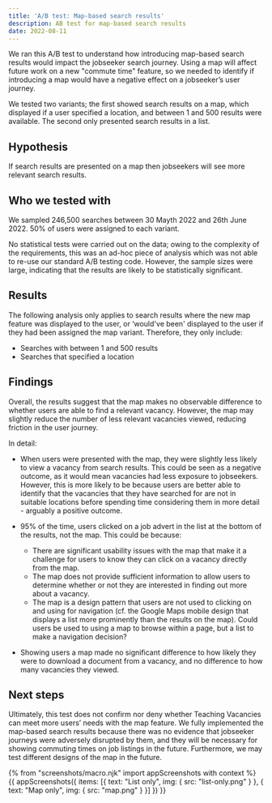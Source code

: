 ```yaml
---
title: 'A/B test: Map-based search results'
description: AB test for map-based search results
date: 2022-08-11
---
```


We ran this A/B test to understand how introducing map-based search results would impact the jobseeker search journey. Using a map will affect future work on a new "commute time" feature, so we needed to identify if introducing a map would have a negative effect on a jobseeker’s user journey.

We tested two variants; the first showed search results on a map, which displayed if a user specified a location, and between 1 and 500 results were available. The second only presented search results in a list.


## Hypothesis

If search results are presented on a map then jobseekers will see more relevant search results.


## Who we tested with

We sampled 246,500 searches between 30 Mayth 2022 and 26th June 2022. 50% of users were assigned to each variant.

No statistical tests were carried out on the data; owing to the complexity of the requirements, this was an ad-hoc piece of analysis which was not able to re-use our standard A/B testing code. However, the sample sizes were large, indicating that the results are likely to be statistically significant.


## Results

The following analysis only applies to search results where the new map feature was displayed to the user, or ‘would've been' displayed to the user if they had been assigned the map variant. Therefore, they only include:

- Searches with between 1 and 500 results
- Searches that specified a location


## Findings

Overall, the results suggest that the map makes no observable difference to whether users are able to find a relevant vacancy. However, the map may slightly reduce the number of less relevant vacancies viewed, reducing friction in the user journey.

In detail:

- When users were presented with the map, they were slightly less likely to view a vacancy from search results. This could be seen as a negative outcome, as it would mean vacancies had less exposure to jobseekers. However, this is more likely to be because users are better able to identify that the vacancies that they have searched for are not in suitable locations before spending time considering them in more detail - arguably a positive outcome.

- 95% of the time, users clicked on a job advert in the list at the bottom of the results, not the map. This could be because:
  - There are significant usability issues with the map that make it a challenge for users to know they can click on a vacancy directly from the map.
  - The map does not provide sufficient information to allow users to determine whether or not they are interested in finding out more about a vacancy.
  - The map is a design pattern that users are not used to clicking on and using for navigation (cf. the Google Maps mobile design that displays a list more prominently than the results on the map). Could users be used to using a map to browse within a page, but a list to make a navigation decision?

- Showing users a map made no significant difference to how likely they were to download a document from a vacancy, and no difference to how many vacancies they viewed.


## Next steps
Ultimately, this test does not confirm nor deny whether Teaching Vacancies can meet more users’ needs with the map feature. We fully implemented the map-based search results because there was no evidence that jobseeker journeys were adversely disrupted by them, and they will be necessary for showing commuting times on job listings in the future. Furthermore, we may test different designs of the map in the future.

{% from "screenshots/macro.njk" import appScreenshots with context %}
{{ appScreenshots({
  items: [{
    text: "List only",
    img: { src: "list-only.png" }
  }, {
    text: "Map only",
    img: { src: "map.png" }
  }]
}) }}
